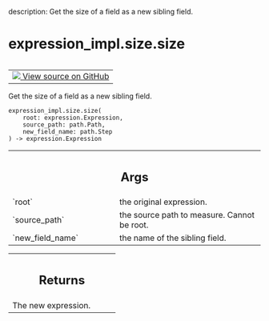 description: Get the size of a field as a new sibling field.

<div itemscope itemtype="http://developers.google.com/ReferenceObject">
<meta itemprop="name" content="expression_impl.size.size" />
<meta itemprop="path" content="Stable" />
</div>

# expression_impl.size.size

<!-- Insert buttons and diff -->

<table class="tfo-notebook-buttons tfo-api nocontent" align="left">
<td>
  <a target="_blank" href="https://github.com/google/struct2tensor/blob/master/struct2tensor/expression_impl/size.py#L57-L69">
    <img src="https://www.tensorflow.org/images/GitHub-Mark-32px.png" />
    View source on GitHub
  </a>
</td>
</table>



Get the size of a field as a new sibling field.

<pre class="devsite-click-to-copy prettyprint lang-py tfo-signature-link">
<code>expression_impl.size.size(
    root: expression.Expression,
    source_path: path.Path,
    new_field_name: path.Step
) -> expression.Expression
</code></pre>



<!-- Placeholder for "Used in" -->


<!-- Tabular view -->
 <table class="responsive fixed orange">
<colgroup><col width="214px"><col></colgroup>
<tr><th colspan="2"><h2 class="add-link">Args</h2></th></tr>

<tr>
<td>
`root`
</td>
<td>
the original expression.
</td>
</tr><tr>
<td>
`source_path`
</td>
<td>
the source path to measure. Cannot be root.
</td>
</tr><tr>
<td>
`new_field_name`
</td>
<td>
the name of the sibling field.
</td>
</tr>
</table>



<!-- Tabular view -->
 <table class="responsive fixed orange">
<colgroup><col width="214px"><col></colgroup>
<tr><th colspan="2"><h2 class="add-link">Returns</h2></th></tr>
<tr class="alt">
<td colspan="2">
The new expression.
</td>
</tr>

</table>

